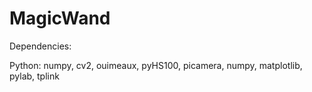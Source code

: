 # MagicWand
Dependencies:

Python:
numpy, cv2, ouimeaux, pyHS100, picamera, numpy, matplotlib, pylab, tplink
